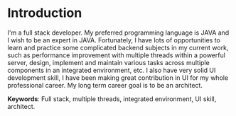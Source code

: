 # Introduction
I'm a full stack developer. My preferred programming language is JAVA and I wish to be an expert in JAVA. Fortunately, I have lots of opportunities to learn and practice some complicated backend subjects in my current work, such as performance improvement with multiple threads within a powerful server, design, implement and maintain various tasks across multiple components in an integrated environment, etc. I also have very solid UI development skill, I have been making great contribution in UI for my whole professional career. My long term career goal is to be an architect.

**Keywords**: Full stack, multiple threads, integrated environment, UI skill, architect.
